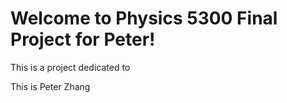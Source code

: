 # Welcome to Physics 5300 Final Project for Peter!

This is a project dedicated to 

This is Peter Zhang
